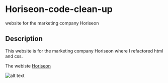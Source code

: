 # Horiseon-code-clean-up
 website for the marketing company Horiseon
 
 
 ## Description
 This website is for the marketing company Horiseon where I refactored html and css.
 
 The webiste [Horiseon](https://judge711.github.io/horiseon-code-clean-up/)
 
 
![alt text](https://github.com/Judge711/horiseon-code-clean-up/blob/main/assets/read-me-image.png)
